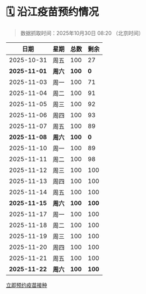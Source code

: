 # 🗓️ 沿江疫苗预约情况

> 数据抓取时间：2025年10月30日 08:20 （北京时间）

| 日期 | 星期 | 总数 | 剩余 |
|------|------|------|------|
| 2025-10-31 | 周五 | 100 | 27 |
| **2025-11-01** | **周六** | **100** | **0** |
| 2025-11-03 | 周一 | 100 | 71 |
| 2025-11-04 | 周二 | 100 | 91 |
| 2025-11-05 | 周三 | 100 | 92 |
| 2025-11-06 | 周四 | 100 | 93 |
| 2025-11-07 | 周五 | 100 | 89 |
| **2025-11-08** | **周六** | **100** | **0** |
| 2025-11-10 | 周一 | 100 | 89 |
| 2025-11-11 | 周二 | 100 | 98 |
| 2025-11-12 | 周三 | 100 | 100 |
| 2025-11-13 | 周四 | 100 | 100 |
| 2025-11-14 | 周五 | 100 | 100 |
| **2025-11-15** | **周六** | **100** | **100** |
| 2025-11-17 | 周一 | 100 | 100 |
| 2025-11-18 | 周二 | 100 | 100 |
| 2025-11-19 | 周三 | 100 | 100 |
| 2025-11-20 | 周四 | 100 | 100 |
| 2025-11-21 | 周五 | 100 | 100 |
| **2025-11-22** | **周六** | **100** | **100** |


<div class="button-container">
<a class="btn" href="http://yfzweb.ishequ.net/#/login" target="_blank">立即预约疫苗接种</a>
</div>
